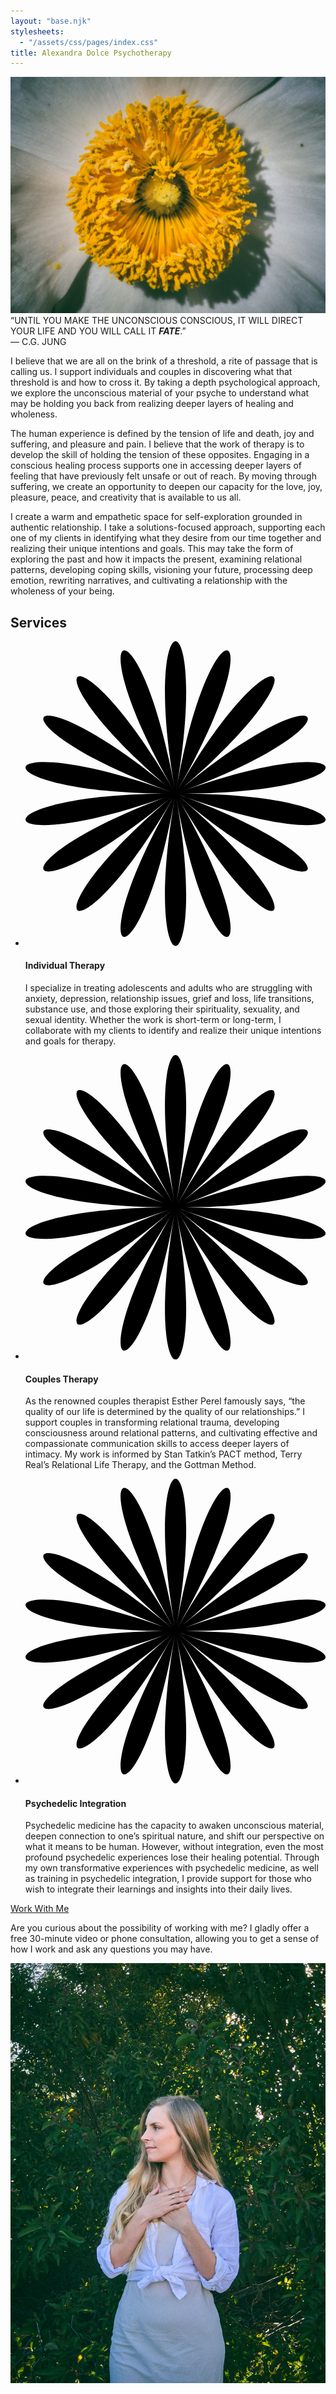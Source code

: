 ```yaml
---
layout: "base.njk"
stylesheets:
  - "/assets/css/pages/index.css"
title: Alexandra Dolce Psychotherapy
---
```


<section class="image">
  <img src="/assets/images/Matilija-poppy-IMGP2841.jpg" alt="Matilija poppy">
</section>
<section class="intro">
  <div class="content">
    <div class="quote">
      <div class="quote-text">“UNTIL YOU MAKE THE UNCONSCIOUS CONSCIOUS, IT WILL DIRECT YOUR LIFE AND YOU WILL CALL IT <b><i>FATE</i></b>.”</div>
      <div class="quote-author">— C.G. JUNG</div>
    </div>
    <p>
      I believe that we are all on the brink of a threshold, a rite of passage that is calling us. I support individuals and couples in discovering what that threshold is and how to cross it. By taking a depth psychological approach, we explore the unconscious material of your psyche to understand what may be holding you back from realizing deeper layers of healing and wholeness.
    </p>
    <p>
      The human experience is defined by the tension of life and death, joy and suffering, and pleasure and pain. I believe that the work of therapy is to develop the skill of holding the tension of these opposites. Engaging in a conscious healing process supports one in accessing deeper layers of feeling that have previously felt unsafe or out of reach. By moving through suffering, we create an opportunity to deepen our capacity for the love, joy, pleasure, peace, and creativity that is available to us all.
    </p>
    <p>
      I create a warm and empathetic space for self-exploration grounded in authentic relationship. I take a solutions-focused approach, supporting each one of my clients in identifying what they desire from our time together and realizing their unique intentions and goals. This may take the form of exploring the past and how it impacts the present, examining relational patterns, developing coping skills, visioning your future, processing deep emotion, rewriting narratives, and cultivating a relationship with the wholeness of your being.
    </p>
  </div>
</section>
<section class="services">
  <h2>Services</h2>
  <ul>
    <li>
      <svg xmlns="http://www.w3.org/2000/svg" viewBox="28.007 26.913 143.984 146.176"><g><path d="M100.342 98.021c16.718-94.811-17.407-94.811-.689 0-16.718-94.811-48.801-83.136-.652.246-48.149-83.382-74.291-61.448-.541.443-73.75-61.891-90.813-32.329-.344.603-90.468-32.932-96.398.689-.123.689-96.275 0-90.345 33.609.123.689-90.468 32.92-73.405 62.481.344.603-73.75 61.878-47.608 83.825.541.443-48.149 83.382-16.066 95.057.652.234-16.718 94.823 17.407 94.823.689 0 16.718 94.823 48.801 83.149.664-.234 48.137 83.382 74.279 61.435.529-.443 73.75 61.878 90.824 32.317.344-.603 90.48 32.92 96.397-.689.123-.689 96.275 0 90.357-33.621-.123-.689 90.48-32.932 73.405-62.494-.344-.603 73.75-61.891 47.608-83.825-.529-.443 48.138-83.382 16.055-95.057-.664-.246z"></path></g></svg>
      <h4>
        Individual Therapy
      </h4>
      <p>
        I specialize in treating adolescents and adults who are struggling with anxiety, depression, relationship issues, grief and loss, life transitions, substance use, and those exploring their spirituality, sexuality, and sexual identity. Whether the work is short-term or long-term, I collaborate with my clients to identify and realize their unique intentions and goals for therapy.
      </p>
    </li>
    <li>
      <svg xmlns="http://www.w3.org/2000/svg" viewBox="28.007 26.913 143.984 146.176"><g><path d="M100.342 98.021c16.718-94.811-17.407-94.811-.689 0-16.718-94.811-48.801-83.136-.652.246-48.149-83.382-74.291-61.448-.541.443-73.75-61.891-90.813-32.329-.344.603-90.468-32.932-96.398.689-.123.689-96.275 0-90.345 33.609.123.689-90.468 32.92-73.405 62.481.344.603-73.75 61.878-47.608 83.825.541.443-48.149 83.382-16.066 95.057.652.234-16.718 94.823 17.407 94.823.689 0 16.718 94.823 48.801 83.149.664-.234 48.137 83.382 74.279 61.435.529-.443 73.75 61.878 90.824 32.317.344-.603 90.48 32.92 96.397-.689.123-.689 96.275 0 90.357-33.621-.123-.689 90.48-32.932 73.405-62.494-.344-.603 73.75-61.891 47.608-83.825-.529-.443 48.138-83.382 16.055-95.057-.664-.246z"></path></g></svg>
      <h4>
        Couples Therapy
      </h4>
      <p>
        As the renowned couples therapist Esther Perel famously says, “the quality of our life is determined by the quality of our relationships.” I support couples in transforming relational trauma, developing consciousness around relational patterns, and cultivating effective and compassionate communication skills to access deeper layers of intimacy. My work is informed by Stan Tatkin’s PACT method, Terry Real’s Relational Life Therapy, and the Gottman Method.
      </p>
    </li>
    <li>
      <svg xmlns="http://www.w3.org/2000/svg" viewBox="28.007 26.913 143.984 146.176"><g><path d="M100.342 98.021c16.718-94.811-17.407-94.811-.689 0-16.718-94.811-48.801-83.136-.652.246-48.149-83.382-74.291-61.448-.541.443-73.75-61.891-90.813-32.329-.344.603-90.468-32.932-96.398.689-.123.689-96.275 0-90.345 33.609.123.689-90.468 32.92-73.405 62.481.344.603-73.75 61.878-47.608 83.825.541.443-48.149 83.382-16.066 95.057.652.234-16.718 94.823 17.407 94.823.689 0 16.718 94.823 48.801 83.149.664-.234 48.137 83.382 74.279 61.435.529-.443 73.75 61.878 90.824 32.317.344-.603 90.48 32.92 96.397-.689.123-.689 96.275 0 90.357-33.621-.123-.689 90.48-32.932 73.405-62.494-.344-.603 73.75-61.891 47.608-83.825-.529-.443 48.138-83.382 16.055-95.057-.664-.246z"></path></g></svg>
      <h4>
        Psychedelic Integration
      </h4>
      </p>
        Psychedelic medicine has the capacity to awaken unconscious material, deepen connection to one’s spiritual nature, and shift our perspective on what it means to be human. However, without integration, even the most profound psychedelic experiences lose their healing potential. Through my own transformative experiences with psychedelic medicine, as well as training in psychedelic integration, I provide support for those who wish to integrate their learnings and insights into their daily lives.
      <p>
    </li>
  </ul>
</section>
<section class="cta">
  <div class="cta-inner">
    <div class="cta-left">
      <a href="/connect">Work With Me</a>
      <p>
        Are you curious about the possibility of working with me? I gladly offer a free 30-minute video or phone consultation, allowing you to get a sense of how I work and ask any questions you may have.
      </p>
    </div>
    <div class="cta-right">
      <img src="/assets/images/Alexandra-side-profile-IMGP2911.jpg" alt="Alexandra side profile" />
    </div>
  </div>
</section>
